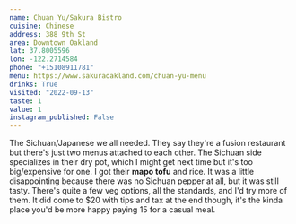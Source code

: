 ```yaml
---
name: Chuan Yu/Sakura Bistro
cuisine: Chinese
address: 388 9th St
area: Downtown Oakland
lat: 37.8005596
lon: -122.2714584
phone: "+15108911781"
menu: https://www.sakuraoakland.com/chuan-yu-menu
drinks: True
visited: "2022-09-13"
taste: 1
value: 1
instagram_published: False
---
```


The Sichuan/Japanese we all needed. They say they're a fusion restaurant but there's just two menus attached to each other. The Sichuan side specializes in their dry pot, which I might get next time but it's too big/expensive for one. I got their **mapo tofu** and rice. It was a little disappointing because there was no Sichuan pepper at all, but it was still tasty. There's quite a few veg options, all the standards, and I'd try more of them. It did come to $20 with tips and tax at the end though, it's the kinda place you'd be more happy paying 15 for a casual meal.
